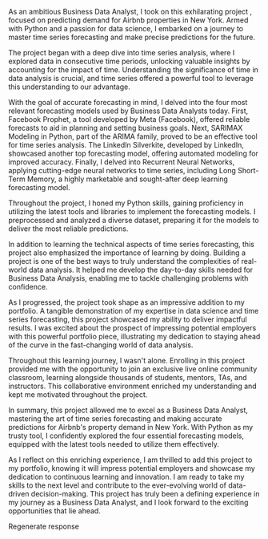 As an ambitious Business Data Analyst, I took on this exhilarating project , focused on predicting demand for Airbnb properties in New York. Armed with Python and a passion for data science, I embarked on a journey to master time series forecasting and make precise predictions for the future.

The project began with a deep dive into time series analysis, where I explored data in consecutive time periods, unlocking valuable insights by accounting for the impact of time. Understanding the significance of time in data analysis is crucial, and time series offered a powerful tool to leverage this understanding to our advantage.

With the goal of accurate forecasting in mind, I delved into the four most relevant forecasting models used by Business Data Analysts today. First, Facebook Prophet, a tool developed by Meta (Facebook), offered reliable forecasts to aid in planning and setting business goals. Next, SARIMAX Modeling in Python, part of the ARIMA family, proved to be an effective tool for time series analysis. The LinkedIn Silverkite, developed by LinkedIn, showcased another top forecasting model, offering automated modeling for improved accuracy. Finally, I delved into Recurrent Neural Networks, applying cutting-edge neural networks to time series, including Long Short-Term Memory, a highly marketable and sought-after deep learning forecasting model.

Throughout the project, I honed my Python skills, gaining proficiency in utilizing the latest tools and libraries to implement the forecasting models. I preprocessed and analyzed a diverse dataset, preparing it for the models to deliver the most reliable predictions.

In addition to learning the technical aspects of time series forecasting, this project also emphasized the importance of learning by doing. Building a project is one of the best ways to truly understand the complexities of real-world data analysis. It helped me develop the day-to-day skills needed for Business Data Analysis, enabling me to tackle challenging problems with confidence.

As I progressed, the project took shape as an impressive addition to my portfolio. A tangible demonstration of my expertise in data science and time series forecasting, this project showcased my ability to deliver impactful results. I was excited about the prospect of impressing potential employers with this powerful portfolio piece, illustrating my dedication to staying ahead of the curve in the fast-changing world of data analysis.

Throughout this learning journey, I wasn't alone. Enrolling in this project provided me with the opportunity to join an exclusive live online community classroom, learning alongside thousands of students, mentors, TAs, and instructors. This collaborative environment enriched my understanding and kept me motivated throughout the project.

In summary, this project allowed me to excel as a Business Data Analyst, mastering the art of time series forecasting and making accurate predictions for Airbnb's property demand in New York. With Python as my trusty tool, I confidently explored the four essential forecasting models, equipped with the latest tools needed to utilize them effectively.

As I reflect on this enriching experience, I am thrilled to add this project to my portfolio, knowing it will impress potential employers and showcase my dedication to continuous learning and innovation. I am ready to take my skills to the next level and contribute to the ever-evolving world of data-driven decision-making. This project has truly been a defining experience in my journey as a Business Data Analyst, and I look forward to the exciting opportunities that lie ahead.






Regenerate response


